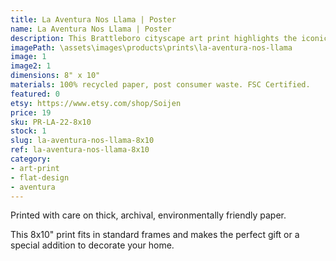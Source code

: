 ```yaml
---
title: La Aventura Nos Llama | Poster
name: La Aventura Nos Llama | Poster
description: This Brattleboro cityscape art print highlights the iconic buildings and monuments in Brattleboro, Vermont. Reprinted with care on thick, archival, environmentally friendly paper.
imagePath: \assets\images\products\prints\la-aventura-nos-llama
image: 1
image2: 1
dimensions: 8" x 10"
materials: 100% recycled paper, post consumer waste. FSC Certified.
featured: 0
etsy: https://www.etsy.com/shop/Soijen
price: 19
sku: PR-LA-22-8x10
stock: 1
slug: la-aventura-nos-llama-8x10
ref: la-aventura-nos-llama-8x10
category:
- art-print
- flat-design
- aventura
---
```

Printed with care on thick, archival, environmentally friendly paper.

This 8x10" print fits in standard frames and makes the perfect gift or a special addition to decorate your home.
